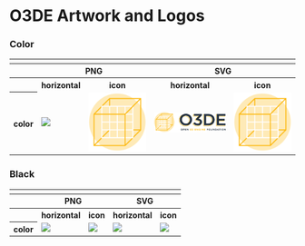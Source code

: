 # O3DE Artwork and Logos


### Color


<table>
    <tr>
    	<th colspan="5"></th>
    </tr>
    <tr>
        <th></th>
        <th colspan="2">PNG</th>
        <th colspan="2">SVG</th>
    </tr>
    <tr>
        <th></th>
        <th>horizontal</th>
        <th>icon</th>
        <th>horizontal</th>
        <th>icon</th>
    </tr>
    <tr>
        <th>color</th>
        <td><img src="03DE/Color/Color/O3DE-Logo-Color.png" width="200"></td>
        <td><img src="03DE/Color/O3DE-Icon-Color.png" width="200"></td>
        <td><img src="03DE/Color/O3DE-Logo-Color.png" width="200"></td>
        <td><img src="03DE/Color/O3DE-Icon-Color.png" width="200"></td>
    </tr>
</table>

### Black


<table>
    <tr>
    	<th colspan="5"></th>
    </tr>
    <tr>
        <th></th>
        <th colspan="2">PNG</th>
        <th colspan="2">SVG</th>
    </tr>
    <tr>
        <th></th>
        <th>horizontal</th>
        <th>icon</th>
        <th>horizontal</th>
        <th>icon</th>
    </tr>
    <tr>
        <th>color</th>
        <td><img src="/O3DE/Black/O3DE-Logo-Black.png" width="200"></td>
        <td><img src="O3DE/Black/O3DE-Icon-Black.png" width="200"></td>
        <td><img src="O3DE/Black/O3DE-Logo-Black.png" width="200"></td>
        <td><img src="O3DE/Black/O3DE-Icon-Black.png" width="200"></td>
    </tr>
</table>
